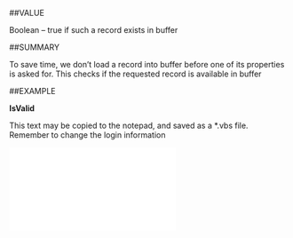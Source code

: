 
##VALUE

Boolean – true if such a record exists in buffer


##SUMMARY

To save time, we don’t load a record into buffer before one of its properties is asked for. This checks if the requested record is available in buffer


##EXAMPLE

**IsValid**

This text may be copied to the notepad, and saved as a *.vbs file. Remember to change the login information

![](..\..\Examples\vbs\SODocument.IsValid.vbs.txt)

